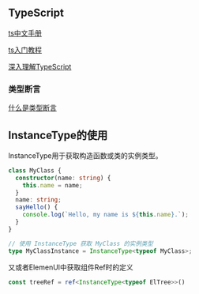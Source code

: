 ## TypeScript

[ts中文手册](https://typescript.bootcss.com/functions.html)

[ts入门教程](https://ts.xcatliu.com/basics/primitive-data-types.html)

[深入理解TypeScript](https://jkchao.github.io/typescript-book-chinese/typings/migrating.html#%E7%AC%AC%E4%B8%89%E6%96%B9%E7%9A%84-npm-%E6%A8%A1%E5%9D%97)

### 类型断言

[什么是类型断言](https://jkchao.github.io/typescript-book-chinese/typings/typeAssertion.html#%E7%B1%BB%E5%9E%8B%E6%96%AD%E8%A8%80)



## InstanceType的使用

InstanceType用于获取构造函数或类的实例类型。

```ts
class MyClass {
  constructor(name: string) {
    this.name = name;
  }
  name: string;
  sayHello() {
    console.log(`Hello, my name is ${this.name}.`);
  }
}

// 使用 InstanceType 获取 MyClass 的实例类型
type MyClassInstance = InstanceType<typeof MyClass>;
```

又或者ElemenUI中获取组件Ref时的定义

```ts
const treeRef = ref<InstanceType<typeof ElTree>>()
```

